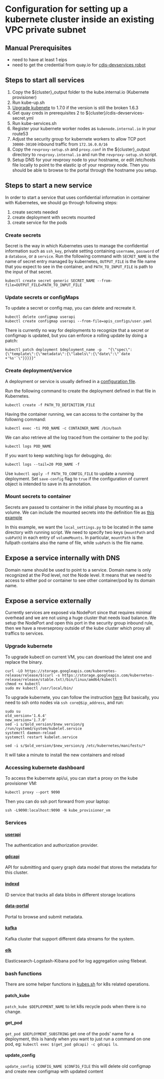 # Configuration for setting up a kubernete cluster inside an existing VPC private subnet

## Manual Prerequisites

- need to have at least 1 eips
- need to get the credential from quay.io for [cdis-devservices robot](https://quay.io/organization/cdis?tab=robots)

## Steps to start all services
1. Copy the ${cluster}_output folder to the kube.internal.io (Kubernete provisioner)
2. Run kube-up.sh
3. [Upgrade kubenete](https://github.com/uc-cdis/cloud-automation/blob/master/kube/README.md#upgrade-kubernete) to 1.7.0 if the version is still the broken 1.6.3
4. Get quay creds in prerequisites 2 to ${cluster}/cdis-devservices-secret.yml
5. Run kube-services.sh
6. Register your kubernete worker nodes as `kubenode.internal.io` in your route53
7. Adjust the security group for kubernete workers to allow TCP port `30000-30100` inbound traffic from `172.16.0.0/16`
7. Copy the `revproxy-setup.sh` and `proxy.conf` in the ${cluster}_output directory to `revproxy.internal.io` and run the `revproxy-setup.sh` script.
8. Setup DNS for your revproxy node to your hostname, or edit /etc/hosts file locally to point to the elastic ip of your revproxy node. Then you should be able to browse to the portal through the hostname you setup.

## Steps to start a new service
In order to start a service that uses confidential information in container with Kubernetes, we should go through following steps:
1. create secrets needed
2. create deployment with secrets mounted
3. create service for the pods

### Create secrets
Secret is the way in which Kubernetes uses to manage the confidential information such as `ssh_key`, private setting containing `username`, `password` of a `database`, or a `service`. Run the following command with `SECRET_NAME` is the name of secret entry managed by kubernetes, `OUTPUT_FILE` is the file name that you expect to see in the container, and `PATH_TO_INPUT_FILE` is path to the input of that secret.
```
kubectl create secret generic SECRET_NAME --from-file=OUTPUT_FILE=PATH_TO_INPUT_FILE
```

### Update secrets or configMaps
To update a secret or config map, you can delete and recreate it.
```
kubectl delete configmap userapi
kubectl create configmap userapi --from-file=apis_configs/user.yaml
```

There is currently no way for deployments to recognize that a secret or configmap is updated, but you can enforce a rolling update by doing a patch:
```
kubectl patch deployment $deployment_name -p   "{\"spec\":{\"template\":{\"metadata\":{\"labels\":{\"date\":\"`date +'%s'`\"}}}}}"

```
### Create deployment/service
A deployment or service is usually defined in a [configuration file](https://github.com/uc-cdis/cloud-automation/blob/master/kube/services/gdcapi/gdcapi-deploy.yaml).

Run the following command to create the deployment defined in that file in Kubernetes.
```
kubectl create -f PATH_TO_DEFINITION_FILE
```

Having the container running, we can access to the container by the following command:
```
kubectl exec -ti POD_NAME -c CONTAINER_NAME /bin/bash
```

We can also retrieve all the log traced from the container to the pod by:
```
kubectl logs POD_NAME
```
If you want to keep watching logs for debugging, do:
```
kubectl logs --tail=20 POD_NAME -f
```

Use `kubectl apply -f PATH_TO_CONFIG_FILE` to update a running deployment. Set `save-config` flag to `true` if the configuration of current object is intended to save in its annotation.

### Mount secrets to container
Secrets are passed to container in the initial phase by mounting as a volume. We can include the mounted secrets into the definition file as [this example](https://github.com/uc-cdis/cloud-automation/blob/master/kube/services/userapi/userapi-deploy.yaml#L25-L28)

In this example, we want the `local_settings.py` to be located in the same directory with running script. We need to specify two keys (`mountPath` and `subPath`) in each entry of `volumeMounts`. In particular, `mountPath` is the fullpath contains also the name of file, while `subPath` is the file name.

## Expose a service internally with DNS
Domain name should be used to point to a service. Domain name is only recognized at the Pod level, not the Node level.  It means that we need to access to either pod or container to see other container/pod by its domain name.

## Expose a service externally
Currently services are exposed via NodePort since that requires minimal overhead and we are not using a huge cluster that needs load balance. We setup the NodePort and open this port in the security group inbound rule, then we have a reverseproxy outside of the kube cluster which proxy all traffics to services.

### Upgrade kubernete
To upgrade kubectl on current VM, you can download the latest one and replace the binary.
```
curl -LO https://storage.googleapis.com/kubernetes-release/release/$(curl -s https://storage.googleapis.com/kubernetes-release/release/stable.txt)/bin/linux/amd64/kubectl
chmod +x kubectl
sudo mv kubectl /usr/local/bin/

```
To upgrade kubernete, you can follow the instruction [here](https://coreos.com/kubernetes/docs/latest/kubernetes-upgrade.html)
But basically, you need to ssh onto nodes via `ssh core@$ip_address`, and run:
```
sudo su
old_version='1.6.4'
new_version='1.7.0'
sed -i s/$old_version/$new_version/g /run/systemd/system/kubelet.service
systemctl daemon-reload
systemctl restart kubelet.service

sed -i s/$old_version/$new_version/g /etc/kubernetes/manifests/*
```
It will take a minute to install the new containers and reload

### Accessing kubernete dashboard
To access the kubernete api/ui, you can start a proxy on the kube provisioner VM:
```
kubectl proxy --port 9090
```
Then you can do ssh port forward from your laptop:
```
ssh -L9090:localhost:9090 -N kube_provisioner_vm
```

### Services
#### [userapi](https://github.com/uc-cdis/user-api)
The authentication and authorization provider.
#### [gdcapi](https://github.com/uc-cdis/gdcapi/)
API for submitting and query graph data model that stores the metadata for this cluster.
#### [indexd](https://github.com/LabAdvComp/indexd)
ID service that tracks all data blobs in different storage locations
#### [data-portal](https://github.com/uc-cdis/data-portal)
Portal to browse and submit metadata.
#### [kafka](https://github.com/uc-cdis/kubernetes-kafka)
Kafka cluster that support different data streams for the system.
#### [elk](https://github.com/uc-cdis/kubernetes-elk)
Elasticsearch-Logstash-Kibana pod for log aggregation using filebeat.

### bash functions
There are some helper functions in [kubes.sh](https://github.com/uc-cdis/cloud-automation/blob/master/kube/kubes.sh) for k8s related operations.
#### patch_kube
`patch_kube $DEPLOYMENT_NAME` to let k8s recycle pods when there is no change.

#### get_pod
`get_pod $DEPLOYMENT_SUBSTRING` get one of the pods' name for a deployment, this is handy when you want to just run a command on one pod, eg:
`kubectl exec $(get_pod gdcapi) -c gdcapi ls`.

#### update_config
`update_config $CONFIG_NAME $CONFIG_FILE` this will delete old configmap and create new configmap with updated content
